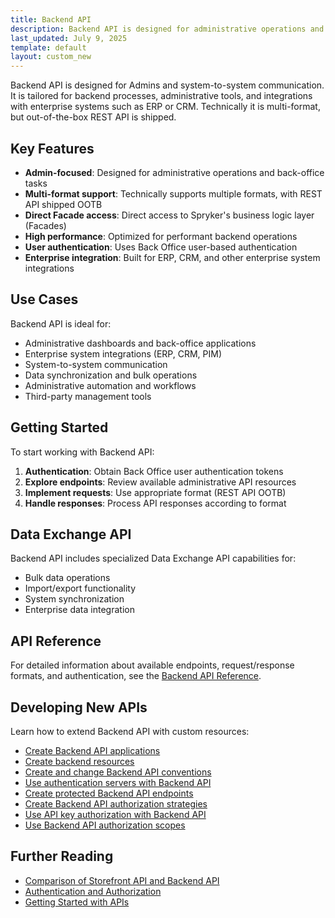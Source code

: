 ```yaml
---
title: Backend API
description: Backend API is designed for administrative operations and system-to-system communication.
last_updated: July 9, 2025
template: default
layout: custom_new
---
```


<div class="content_box">

Backend API is designed for Admins and system-to-system communication. It is tailored for backend processes, administrative tools, and integrations with enterprise systems such as ERP or CRM. Technically it is multi-format, but out-of-the-box REST API is shipped.

</div>

## Key Features

- **Admin-focused**: Designed for administrative operations and back-office tasks
- **Multi-format support**: Technically supports multiple formats, with REST API shipped OOTB
- **Direct Facade access**: Direct access to Spryker's business logic layer (Facades)
- **High performance**: Optimized for performant backend operations
- **User authentication**: Uses Back Office user-based authentication
- **Enterprise integration**: Built for ERP, CRM, and other enterprise system integrations

## Use Cases

Backend API is ideal for:
- Administrative dashboards and back-office applications
- Enterprise system integrations (ERP, CRM, PIM)
- System-to-system communication
- Data synchronization and bulk operations
- Administrative automation and workflows
- Third-party management tools

## Getting Started

To start working with Backend API:

1. **Authentication**: Obtain Back Office user authentication tokens
2. **Explore endpoints**: Review available administrative API resources
3. **Implement requests**: Use appropriate format (REST API OOTB)
4. **Handle responses**: Process API responses according to format

## Data Exchange API

Backend API includes specialized Data Exchange API capabilities for:
- Bulk data operations
- Import/export functionality
- System synchronization
- Enterprise data integration

## API Reference

For detailed information about available endpoints, request/response formats, and authentication, see the [Backend API Reference](/docs/integrations/spryker-glue-api/backend-api/api-reference/).

## Developing New APIs

Learn how to extend Backend API with custom resources:

- [Create Backend API applications](/docs/integrations/spryker-glue-api/backend-api/developing-new-apis/create-glue-api-applications/create-glue-api-applications.html)
- [Create backend resources](/docs/integrations/spryker-glue-api/backend-api/developing-new-apis/create-glue-api-applications/create-backend-resources.html)
- [Create and change Backend API conventions](/docs/integrations/spryker-glue-api/backend-api/developing-new-apis/create-glue-api-applications/create-and-change-glue-api-conventions.html)
- [Use authentication servers with Backend API](/docs/integrations/spryker-glue-api/backend-api/developing-new-apis/use-authentication-servers-with-glue-api.html)
- [Create protected Backend API endpoints](/docs/integrations/spryker-glue-api/backend-api/developing-new-apis/create-protected-glue-api-endpoints.html)
- [Create Backend API authorization strategies](/docs/integrations/spryker-glue-api/backend-api/developing-new-apis/create-glue-api-authorization-strategies.html)
- [Use API key authorization with Backend API](/docs/integrations/spryker-glue-api/backend-api/developing-new-apis/use-api-key-authorization.html)
- [Use Backend API authorization scopes](/docs/integrations/spryker-glue-api/backend-api/developing-new-apis/use-glue-api-authorization-scopes.html)

## Further Reading

- [Comparison of Storefront API and Backend API](/docs/integrations/spryker-glue-api/getting-started-with-apis/backend-and-storefront-api-differences.html)
- [Authentication and Authorization](/docs/integrations/spryker-glue-api/getting-started-with-apis/authentication-and-authorization.html)
- [Getting Started with APIs](/docs/integrations/spryker-glue-api/getting-started-with-apis/getting-started-with-apis.html)
